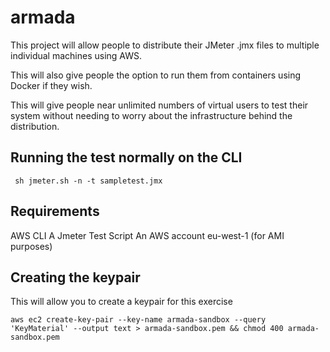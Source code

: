 # armada

This project will allow people to distribute their JMeter .jmx files to multiple individual machines using AWS.

This will also give people the option to run them from containers using Docker if they wish.

This will give people near unlimited numbers of virtual users to test their system without needing to worry about the infrastructure behind the distribution.

## Running the test normally on the CLI

```
 sh jmeter.sh -n -t sampletest.jmx
```


## Requirements 
AWS CLI
A Jmeter Test Script
An AWS account
eu-west-1 (for AMI purposes)

## Creating the keypair
This will allow you to create a keypair for this exercise

```
aws ec2 create-key-pair --key-name armada-sandbox --query 'KeyMaterial' --output text > armada-sandbox.pem && chmod 400 armada-sandbox.pem
```

